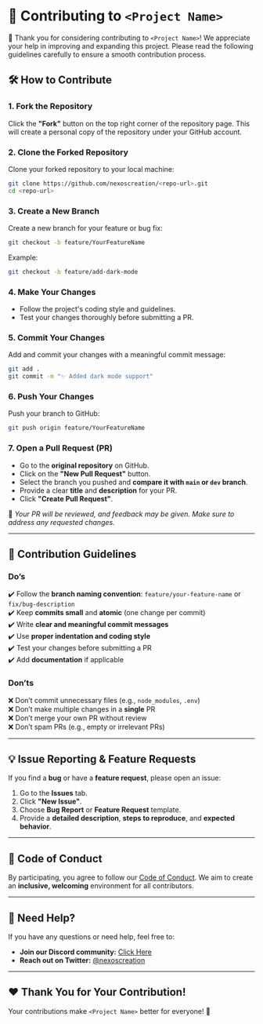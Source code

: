 # 🤝 Contributing to `<Project Name>`

🚀 Thank you for considering contributing to `<Project Name>`! We appreciate your help in improving and expanding this project. Please read the following guidelines carefully to ensure a smooth contribution process.

## 🛠 How to Contribute

### 1. Fork the Repository

Click the **"Fork"** button on the top right corner of the repository page. This will create a personal copy of the repository under your GitHub account.

### 2. Clone the Forked Repository

Clone your forked repository to your local machine:

```bash
git clone https://github.com/nexoscreation/<repo-url>.git
cd <repo-url>
```

### 3. Create a New Branch

Create a new branch for your feature or bug fix:

```bash
git checkout -b feature/YourFeatureName
```

Example:

```bash
git checkout -b feature/add-dark-mode
```

### 4. Make Your Changes

- Follow the project's coding style and guidelines.
- Test your changes thoroughly before submitting a PR.

### 5. Commit Your Changes

Add and commit your changes with a meaningful commit message:

```bash
git add .
git commit -m "✨ Added dark mode support"
```

### 6. Push Your Changes

Push your branch to GitHub:

```bash
git push origin feature/YourFeatureName
```

### 7. Open a Pull Request (PR)

- Go to the **original repository** on GitHub.
- Click on the **"New Pull Request"** button.
- Select the branch you pushed and **compare it with `main` or `dev` branch**.
- Provide a clear **title** and **description** for your PR.
- Click **"Create Pull Request"**.

📌 _Your PR will be reviewed, and feedback may be given. Make sure to address any requested changes._

---

## 📌 Contribution Guidelines

### Do’s

✔️ Follow the **branch naming convention**: `feature/your-feature-name` or `fix/bug-description`  
✔️ Keep **commits small** and **atomic** (one change per commit)  
✔️ Write **clear and meaningful commit messages**  
✔️ Use **proper indentation and coding style**  
✔️ Test your changes before submitting a PR  
✔️ Add **documentation** if applicable

### Don’ts

❌ Don’t commit unnecessary files (e.g., `node_modules`, `.env`)  
❌ Don’t make multiple changes in a **single** PR  
❌ Don’t merge your own PR without review  
❌ Don’t spam PRs (e.g., empty or irrelevant PRs)

---

## 💡 Issue Reporting & Feature Requests

If you find a **bug** or have a **feature request**, please open an issue:

1. Go to the **Issues** tab.
2. Click **"New Issue"**.
3. Choose **Bug Report** or **Feature Request** template.
4. Provide a **detailed description**, **steps to reproduce**, and **expected behavior**.

---

## 🔧 Code of Conduct

By participating, you agree to follow our [Code of Conduct](./.github/CODE_OF_CONDUCT.md). We aim to create an **inclusive, welcoming** environment for all contributors.

---

## 🌟 Need Help?

If you have any questions or need help, feel free to:

- **Join our Discord community:** [Click Here](https://discord.gg/H7pVc9aUK2)
- **Reach out on Twitter:** [@nexoscreation](https://twitter.com/nexoscreator)

---

## ❤️ Thank You for Your Contribution!

Your contributions make `<Project Name>` better for everyone! 🚀
